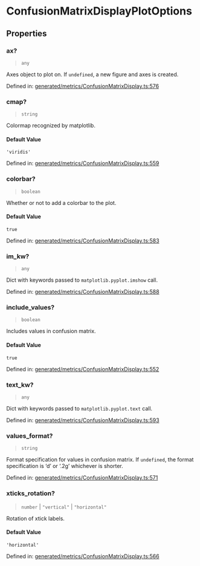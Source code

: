 # ConfusionMatrixDisplayPlotOptions

## Properties

### ax?

> `any`

Axes object to plot on. If `undefined`, a new figure and axes is created.

Defined in:  [generated/metrics/ConfusionMatrixDisplay.ts:576](https://github.com/transitive-bullshit/scikit-learn-ts/blob/92ab806/packages/sklearn/src/generated/metrics/ConfusionMatrixDisplay.ts#L576)

### cmap?

> `string`

Colormap recognized by matplotlib.

#### Default Value

`'viridis'`

Defined in:  [generated/metrics/ConfusionMatrixDisplay.ts:559](https://github.com/transitive-bullshit/scikit-learn-ts/blob/92ab806/packages/sklearn/src/generated/metrics/ConfusionMatrixDisplay.ts#L559)

### colorbar?

> `boolean`

Whether or not to add a colorbar to the plot.

#### Default Value

`true`

Defined in:  [generated/metrics/ConfusionMatrixDisplay.ts:583](https://github.com/transitive-bullshit/scikit-learn-ts/blob/92ab806/packages/sklearn/src/generated/metrics/ConfusionMatrixDisplay.ts#L583)

### im\_kw?

> `any`

Dict with keywords passed to `matplotlib.pyplot.imshow` call.

Defined in:  [generated/metrics/ConfusionMatrixDisplay.ts:588](https://github.com/transitive-bullshit/scikit-learn-ts/blob/92ab806/packages/sklearn/src/generated/metrics/ConfusionMatrixDisplay.ts#L588)

### include\_values?

> `boolean`

Includes values in confusion matrix.

#### Default Value

`true`

Defined in:  [generated/metrics/ConfusionMatrixDisplay.ts:552](https://github.com/transitive-bullshit/scikit-learn-ts/blob/92ab806/packages/sklearn/src/generated/metrics/ConfusionMatrixDisplay.ts#L552)

### text\_kw?

> `any`

Dict with keywords passed to `matplotlib.pyplot.text` call.

Defined in:  [generated/metrics/ConfusionMatrixDisplay.ts:593](https://github.com/transitive-bullshit/scikit-learn-ts/blob/92ab806/packages/sklearn/src/generated/metrics/ConfusionMatrixDisplay.ts#L593)

### values\_format?

> `string`

Format specification for values in confusion matrix. If `undefined`, the format specification is ‘d’ or ‘.2g’ whichever is shorter.

Defined in:  [generated/metrics/ConfusionMatrixDisplay.ts:571](https://github.com/transitive-bullshit/scikit-learn-ts/blob/92ab806/packages/sklearn/src/generated/metrics/ConfusionMatrixDisplay.ts#L571)

### xticks\_rotation?

> `number` \| `"vertical"` \| `"horizontal"`

Rotation of xtick labels.

#### Default Value

`'horizontal'`

Defined in:  [generated/metrics/ConfusionMatrixDisplay.ts:566](https://github.com/transitive-bullshit/scikit-learn-ts/blob/92ab806/packages/sklearn/src/generated/metrics/ConfusionMatrixDisplay.ts#L566)
